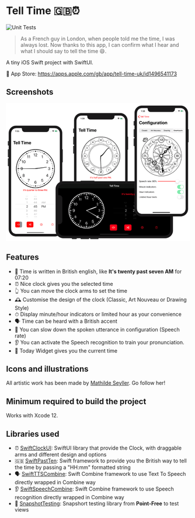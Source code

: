 # Tell Time 🇬🇧⏰

![Unit Tests](https://github.com/renaudjenny/telltime/workflows/Xcode%20Unit%20Test/badge.svg)

>As a French guy in London, when people told me the time, I was always lost. Now thanks to this app, I can confirm what I hear and what I should say to tell the time 😄.

A tiny iOS Swift project with SwiftUI.

📲 App Store: https://apps.apple.com/gb/app/tell-time-uk/id1496541173

## Screenshots

![Screenshots of the application from an iPhone](docs/assets/iPhoneScreenshots.png)

## Features

* 🐰 Time is written in British english, like **It's twenty past seven AM** for 07:20
* ⏰ Nice clock gives you the selected time
* 👆 You can move the clock arms to set the time
* 🕰 Customise the design of the clock (Classic, Art Nouveau or Drawing Style)
* ⏱  Display minute/hour indicators or limited hour as your convenience
* 🗣 Time can be heard with a British accent
* 🐢 You can slow down the spoken utterance in configuration (Speech rate)
* 👂 You can activate the Speech recognition to train your pronunciation.
* 👾 Today Widget gives you the current time

## Icons and illustrations

All artistic work has been made by [Mathilde Seyller](https://instagram.com/myobriel). Go follow her!

## Minimum required to build the project

Works with Xcode 12.

## Libraries used

* ⏰ [SwiftClockUI](https://github.com/renaudjenny/SwiftClockUI): SwiftUI library that provide the Clock, with draggable arms and different design and options
* 🇬🇧 [SwiftPastTen](https://github.com/renaudjenny/SwiftPastTen): Swift framework to provide you the British way to tell the time by passing a "HH:mm" formatted string
* 🗣 [SwiftTTSCombine](https://github.com/renaudjenny/SwiftTTSCombine): Swift Combine framework to use Text To Speech directly wrapped in Combine way
* 👂 [SwiftSpeechCombine](https://github.com/renaudjenny/SwiftSpeechCombine): Swift Combine framework to use Speech recognition directly wrapped in Combine way
* 📸 [SnapshotTesting](https://github.com/pointfreeco/swift-snapshot-testing): Snapshort testing library from **Point-Free** to test views
